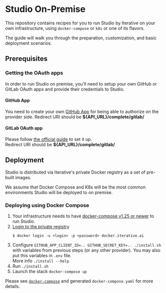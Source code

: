 # Studio On-Premise

This repository contains recipes for you to run Studio by Iterative on your own
infrastructure, using `docker-compose` or `k8s` or one of its flavors.

The guide will walk you through the preparation, customization, and basic
deployment scenarios.

## Prerequisites

### Getting the OAuth apps

In order to run Studio on premise, you'll need to setup your own GitHub or
GitLab OAuth apps and provide their credentials to Studio.

#### GitHub App

You need to create your own [GitHub App](https://docs.github.com/en/developers/apps/getting-started-with-apps/about-apps#about-github-apps) for being able to authorize on the provider side.
Redirect URI should be **${API_URL}/complete/gitlab/**

#### GitLab OAuth app

Please follow [the official guide](https://docs.gitlab.com/ee/integration/oauth_provider.html) to set it up.  
Redirect URI should be **${API_URL}/complete/gitlab/**

## Deployment

Studio is distributed via Iterative's private Docker registry as a set of
pre-built images.

We assume that Docker Compose and K8s will be the most common environments
Studio will be deployed to on premise.

### Deploying using Docker Compose

1. Your infrastructure needs to have
   [docker-compose v1.25 or newer](https://docs.docker.com/compose/install/) to
   run Studio.
2. [Login to the private registry](https://docs.docker.com/engine/reference/commandline/login/)
   ```
   $ docker login -u <login> -p <password> docker.iterative.ai
   ```
3. Configure `GITHUB_APP_CLIENT_ID=.. GITHUB_SECRET_KEY=.. ./install.sh` with variables
   from previous steps (or any other provider). You may also put this variables in `.env` file.  
   More info `./install --help`
4. Run `./install.sh`
5. Launch the stack `docker-compose up`

Please see [`docker-compose`](/docker-compose/) and generated `docker-compose.yaml` for more details.
